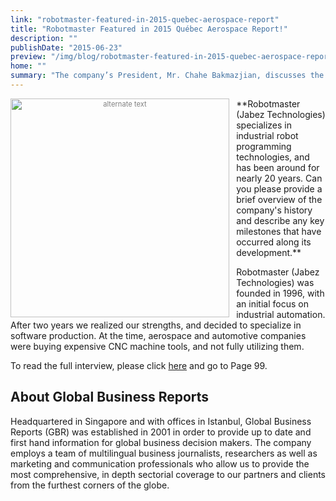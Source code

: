 ```yaml
---
link: "robotmaster-featured-in-2015-quebec-aerospace-report"
title: "Robotmaster Featured in 2015 Québec Aerospace Report!"
description: ""
publishDate: "2015-06-23"
preview: "/img/blog/robotmaster-featured-in-2015-quebec-aerospace-report"
home: ""
summary: "The company’s President, Mr. Chahe Bakmazjian, discusses the emergence of robots and how Robotmaster enables manufacturers, within the aerospace industry, that are seeking to automate their manufacturing processes. Many thanks to Global Business Reports for their time and efforts."
---
```

<div style="font-size:80%; text-align: center; float:left;margin-right: 1em;color:grey;"><img src="/img/blog/Screen+Shot+2015-06-22+at+4.18.11+PM.png" alt="alternate text" style="width:350px; display: block;margin-bottom: 0.2em;" class="img-responsive"></div> 
**Robotmaster (Jabez Technologies) specializes in industrial robot programming technologies, and has been around for nearly 20 years. Can you please provide a brief overview of the company's history and describe any key milestones that have occurred along its development.**
 
Robotmaster (Jabez Technologies) was founded in 1996, with an initial focus on industrial automation. After two years we realized our strengths, and decided to specialize in software production. At the time, aerospace and automotive companies were buying expensive CNC machine tools, and not fully utilizing them.
 
To read the full interview, please click <a href="http://gbreports.com/wp-content/uploads/2015/06/Quebec_Aerospace2015_IE.pdf" target="_blank">here</a> and go to Page 99.

## About Global Business Reports

Headquartered in Singapore and with offices in Istanbul, Global Business Reports (GBR) was established in 2001 in order to provide up to date and first hand information for global business decision makers. The company employs a team of multilingual business journalists, researchers as well as marketing and communication professionals who allow us to provide the most comprehensive, in depth sectorial coverage to our partners and clients from the furthest corners of the globe.